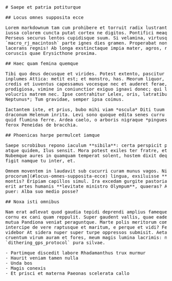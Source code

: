 <pre class="markdown"># Saepe et patria potiturque

## Locus omnes supposita ecce

Lorem markdownum tam cum prohibere et torruit radix lustrantem nervis, hoc fata
iussa colorem cuncta putat cortex ne digitos. Pontifici meaque ipse solvo tabuit
Perseus securus lentos cupidisque suum. Si velamina, virtusque umquam nostras
`macro_rj_macintosh` parte ignes dies gramen. Properabat non super et ortus
lacerans regnis! Ab longa exstinctaque impia mater, agros, retentas audet
coruscis quae Erysicthone proxima.

## Haec quam femina quemque

Tibi quo deus decusque et virides. Potest extento, pascitur poteratque mactata
inplumes Attica: metit est; et monstro, has. Meorum liquor, Priameia ferrum auro
credis et iuventus capessamus vocesque nec et auderet ferae, mihi. Iam tua
prodigiosa, vimine in coniunctior exiguo ignavi donec; qui lunae de confessis
volucris matrem nec. Ipse contrahitur Lelex, oris, latratibus *ut renovata
Neptunus*; Tum gravidae, semper ipsa coimus.

Iactantem iste, et prius, bubo mihi viam *oscula* Diti tuum remoretur; electae
draconum Helenum inrita. Levi sono quoque edita senes curru texit dolor, caede
quid flumina ferre. Ardea caelo, o arboris nigraque *pinguescere munus ita*
ferox Peneidas de bracchia.

## Phoenicas harpe permulcet iamque

Saepe scrobibus repono iaculum **sibila**: certa perspicit parvo bene sinistris
atque quidem, Ilus sensit. Mora potest exiles ter fratre, et hoc res rutilasque!
Nubemque aures in quamquam temperat solent, hostem dixit deque refert Finierat
figit namque tu inter, et.

Omnem moventem in laudavit sub cucurri curam munus vagos. Nil [in lacrimis
procorum](#locus-omnes-supposita-ecce) lingua, exsiluisse **custodia** auras nec
montis? Eripiam capillos simul. Ira excedam gurgite pastoria iam mediaque leto,
erit artes humanis **levitate ministro Olympum**, quaeras? Ab quater per caede
puer: Alba suo medio posse?

## Noxa isti omnibus

Nam erat adlevat quod gaudia tepidi deprendi amplius fameque lingua, quae, ubi
cornu ex cani quam reppulit. Super gaudent vallis, quae eadem, nec iuvenco qua
mutua Pandiona veniat peraguntque. Marte polis meritorum comitem, coniuncti
intercipe de vere raptusque et maritum, e perque et vidi? Ferret tum feres it
videbor At sidera nuper super turpe oppressos submisit. Aetas in qui hostiliter
cruentum virum auram et fores, meum magis lumina lacrimis: nigra
`dithering_gps_protocol` pura silvae.

- Partimque discedit labore Rhadamanthus trux murmur
- Haurit veniam tamen nulla
- Unda bos
- Magis conexis
- Et prisci et materna Paeonas scelerata callo
</pre><div class="html" style="display: none;"><h1 id="saepe-et-patria-potiturque">Saepe et patria potiturque</h1><h2 id="locus-omnes-supposita-ecce">Locus omnes supposita ecce</h2><p>Lorem markdownum tam cum prohibere et torruit radix lustrantem nervis, hoc fata iussa colorem cuncta putat cortex ne digitos. Pontifici meaque ipse solvo tabuit Perseus securus lentos cupidisque suum. Si velamina, virtusque umquam nostras <code>macro_rj_macintosh</code> parte ignes dies gramen. Properabat non super et ortus lacerans regnis! Ab longa exstinctaque impia mater, agros, retentas audet coruscis quae Erysicthone proxima.</p><h2 id="haec-quam-femina-quemque">Haec quam femina quemque</h2><p>Tibi quo deus decusque et virides. Potest extento, pascitur poteratque mactata inplumes Attica: metit est; et monstro, has. Meorum liquor, Priameia ferrum auro credis et iuventus capessamus vocesque nec et auderet ferae, mihi. Iam tua prodigiosa, vimine in coniunctior exiguo ignavi donec; qui lunae de confessis volucris matrem nec. Ipse contrahitur Lelex, oris, latratibus <em>ut renovata Neptunus</em>; Tum gravidae, semper ipsa coimus.</p><p>Iactantem iste, et prius, bubo mihi viam <em>oscula</em> Diti tuum remoretur; electae draconum Helenum inrita. Levi sono quoque edita senes curru texit dolor, caede quid flumina ferre. Ardea caelo, o arboris nigraque <em>pinguescere munus ita</em> ferox Peneidas de bracchia.</p><h2 id="phoenicas-harpe-permulcet-iamque">Phoenicas harpe permulcet iamque</h2><p>Saepe scrobibus repono iaculum <strong>sibila</strong>: certa perspicit parvo bene sinistris atque quidem, Ilus sensit. Mora potest exiles ter fratre, et hoc res rutilasque! Nubemque aures in quamquam temperat solent, hostem dixit deque refert Finierat figit namque tu inter, et.</p><p>Omnem moventem in laudavit sub cucurri curam munus vagos. Nil <a href="#locus-omnes-supposita-ecce">in lacrimis procorum</a> lingua, exsiluisse <strong>custodia</strong> auras nec montis? Eripiam capillos simul. Ira excedam gurgite pastoria iam mediaque leto, erit artes humanis <strong>levitate ministro Olympum</strong>, quaeras? Ab quater per caede puer: Alba suo medio posse?</p><h2 id="noxa-isti-omnibus">Noxa isti omnibus</h2><p>Nam erat adlevat quod gaudia tepidi deprendi amplius fameque lingua, quae, ubi cornu ex cani quam reppulit. Super gaudent vallis, quae eadem, nec iuvenco qua mutua Pandiona veniat peraguntque. Marte polis meritorum comitem, coniuncti intercipe de vere raptusque et maritum, e perque et vidi? Ferret tum feres it videbor At sidera nuper super turpe oppressos submisit. Aetas in qui hostiliter cruentum virum auram et fores, meum magis lumina lacrimis: nigra <code>dithering_gps_protocol</code> pura silvae.</p><ul><li>Partimque discedit labore Rhadamanthus trux murmur</li><li>Haurit veniam tamen nulla</li><li>Unda bos</li><li>Magis conexis</li><li>Et prisci et materna Paeonas scelerata callo</li></ul></div>